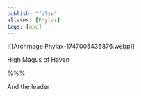 ```yaml
---
publish: "false"
aliases: [Phylax]
tags: [npc]
---
```

![[Archmage Phylax-1747005436876.webp]]

High Magus of Haven

%%%

And the leader
